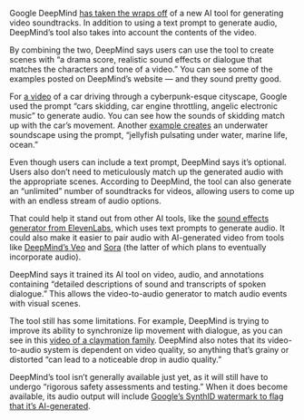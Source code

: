 Google DeepMind [has taken the wraps off](https://deepmind.google/discover/blog/generating-audio-for-video/) of a new AI tool for generating video soundtracks. In addition to using a text prompt to generate audio, DeepMind’s tool also takes into account the contents of the video.

By combining the two, DeepMind says users can use the tool to create scenes with “a drama score, realistic sound effects or dialogue that matches the characters and tone of a video.” You can see some of the examples posted on DeepMind’s website — and they sound pretty good.

For [a video](https://youtu.be/gAc_PusvZkQ?si=Dwkjtff-ahhG-Qxw) of a car driving through a cyberpunk-esque cityscape, Google used the prompt “cars skidding, car engine throttling, angelic electronic music” to generate audio. You can see how the sounds of skidding match up with the car’s movement. Another [example creates](https://go.skimresources.com/?id=1025X1701640&xs=1&url=https%3A%2F%2Fwww.youtube.com%2Fwatch%3Ftime_continue%3D4%26v%3D9Q0-t8D9XFI%26embeds_referring_euri%3Dhttps%253A%252F%252Fdeepmind.google%252F%26embeds_referring_origin%3Dhttps%253A%252F%252Fdeepmind.google%26source_ve_path%3DMjM4NTE%26feature%3Demb_title) an underwater soundscape using the prompt, “jellyfish pulsating under water, marine life, ocean.”

Even though users can include a text prompt, DeepMind says it’s optional. Users also don’t need to meticulously match up the generated audio with the appropriate scenes. According to DeepMind, the tool can also generate an “unlimited” number of soundtracks for videos, allowing users to come up with an endless stream of audio options.

That could help it stand out from other AI tools, like the [sound effects generator from ElevenLabs](/2024/5/31/24168898/elevenlabs-prompt-generative-ai-content), which uses text prompts to generate audio. It could also make it easier to pair audio with AI-generated video from tools like [DeepMind’s Veo](/2024/5/14/24156344/veo-is-googles-new-ai-video-generator) and [Sora](/2024/2/15/24074151/openai-sora-text-to-video-ai) (the latter of which plans to eventually incorporate audio).

DeepMind says it trained its AI tool on video, audio, and annotations containing “detailed descriptions of sound and transcripts of spoken dialogue.” This allows the video-to-audio generator to match audio events with visual scenes.

The tool still has some limitations. For example, DeepMind is trying to improve its ability to synchronize lip movement with dialogue, as you can see in this [video of a claymation family](https://go.skimresources.com/?id=1025X1701640&xs=1&url=https%3A%2F%2Fwww.youtube.com%2Fwatch%3Fv%3D9poxIQNPXdM%26t%3D6s). DeepMind also notes that its video-to-audio system is dependent on video quality, so anything that’s grainy or distorted “can lead to a noticeable drop in audio quality.”

DeepMind’s tool isn’t generally available just yet, as it will still have to undergo “rigorous safety assessments and testing.” When it does become available, its audio output will include [Google’s SynthID watermark to flag that it’s AI-generated](/2023/8/29/23849107/synthid-google-deepmind-ai-image-detector).
